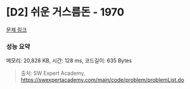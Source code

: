 # [D2] 쉬운 거스름돈 - 1970 

[문제 링크](https://swexpertacademy.com/main/code/problem/problemDetail.do?contestProbId=AV5PsIl6AXIDFAUq) 

### 성능 요약

메모리: 20,828 KB, 시간: 128 ms, 코드길이: 635 Bytes



> 출처: SW Expert Academy, https://swexpertacademy.com/main/code/problem/problemList.do